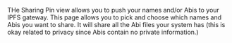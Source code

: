THe Sharing Pin view allows you to push your names and/or Abis to your IPFS gateway. This page allows you to pick and choose which names and Abis you want to share. It will share all the Abi files your system has (this is okay related to privacy since Abis contain no private information.)
